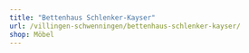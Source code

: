 ```yaml
---
title: "Bettenhaus Schlenker-Kayser"
url: /villingen-schwenningen/bettenhaus-schlenker-kayser/
shop: Möbel
---
```

